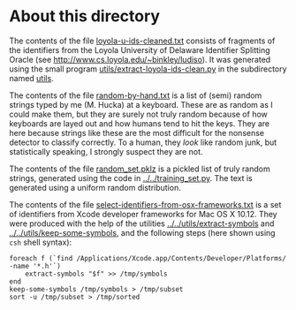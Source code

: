 About this directory
====================

The contents of the file [loyola-u-ids-cleaned.txt](loyola-u-ids-cleaned.txt) consists of fragments of the identifiers from the Loyola University of Delaware Identifier Splitting Oracle (see http://www.cs.loyola.edu/~binkley/ludiso).  It was generated using the small program [utils/extract-loyola-ids-clean.py](utils/extract-loyola-ids-clean.py) in the subdirectory named [utils](utils).

The contents of the file [random-by-hand.txt](random-by-hand.txt) is a list of (semi) random strings typed by me (M. Hucka) at a keyboard.  These are as random as I could make them, but they are surely not truly random because of how keyboards are layed out and how humans tend to hit the keys. They are here because strings like these are the most difficult for the nonsense detector to classify correctly. To a human, they _look_ like random junk, but statistically speaking, I strongly suspect they are not.

The contents of the file [random_set.pklz](random_set.pklz) is a pickled list of truly random strings, generated using the code in [../../training_set.py](../../training_set.py).  The text is generated using a uniform random distribution.

The contents of the file [select-identifiers-from-osx-frameworks.txt](select-identifiers-from-osx-frameworks.txt) is a set of identifiers from Xcode developer frameworks for Mac OS X 10.12.  They were produced with the help of the utilities [../../utils/extract-symbols](../../utils/extract-symbols) and [../../utils/keep-some-symbols](../../utils/keep-some-symbols), and the following steps (here shown using `csh` shell syntax):

    foreach f (`find /Applications/Xcode.app/Contents/Developer/Platforms/ -name '*.h'`)
        extract-symbols "$f" >> /tmp/symbols
    end
    keep-some-symbols /tmp/symbols > /tmp/subset
    sort -u /tmp/subset > /tmp/sorted
